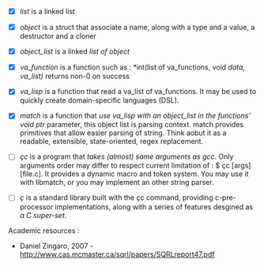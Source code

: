 - [x] *list*        is a linked list
- [x] *object*      is a struct that associate a name, along with a type and a value, a destructor and a cloner
- [x] *object_list* is a linked *list of object*
- [x] *va_function* is a function such as : *int(list of va_functions, void *data, va_list)* returns non-0 on success
- [x] *va_lisp*     is a function that read a va_list of va_functions. 
                    It may be used to quickly create domain-specific languages (DSL).
- [x] *match*       is a function that *use va_lisp with an object_list in the functions' void ptr* parameter,
                    this object list is parsing context. match provides primitives that allow easier 
                    parsing of string. Think aobut it as a readable, extensible, state-oriented, regex replacement. 
- [ ] *çc*          is a program that *takes (almost) same arguments as gcc*. Only arguments order may differ to respect
                    current limitation of : $ çc [args] [file.c]. It provides a dynamic macro and token system.
                    You may use it with libmatch, or you may implement an other string parser.
- [ ] *ç*           is a standard library built with the çc command, providing c-pre-processor implementations, along with a series of
                    features desgined as *a C super-set*. 


Academic resources : 

- Daniel Zingaro, 2007 - http://www.cas.mcmaster.ca/sqrl/papers/SQRLreport47.pdf 
